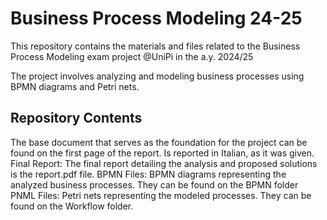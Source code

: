 # Business Process Modeling 24-25 

This repository contains the materials and files related to the Business Process Modeling exam project @UniPi in the a.y. 2024/25

The project involves analyzing and modeling business processes using BPMN diagrams and Petri nets.

## Repository Contents

The base document that serves as the foundation for the project can be found on the first page of the report. Is reported in Italian, as it was given. 
Final Report: The final report detailing the analysis and proposed solutions is the report.pdf file.
BPMN Files: BPMN diagrams representing the analyzed business processes. They can be found on the BPMN folder
PNML Files: Petri nets representing the modeled processes. They can be found on the Workflow folder.
